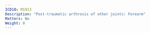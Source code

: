 ```yaml
---
ICD10: M1913
Description: "Post-traumatic arthrosis of other joints: Forearm"
Matters: No
Weight: 0
---
```


